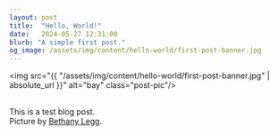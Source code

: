 ```yaml
---
layout: post
title:  "Hello, World!"
date:   2024-05-27 12:31:00
blurb: "A simple first post."
og_image: /assets/img/content/hello-world/first-post-banner.jpg
---
```


<img src="{{ "/assets/img/content/hello-world/first-post-banner.jpg" | absolute_url }}" alt="bay" class="post-pic"/>
<br />
<br />

This is a test blog post.
<br />
Picture by [Bethany Legg](https://unsplash.com/@bkotynski).
